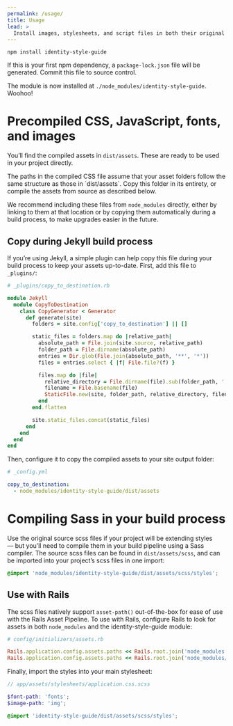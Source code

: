 ```yaml
---
permalink: /usage/
title: Usage
lead: >
  Install images, stylesheets, and script files in both their original and compiled forms with npm.
---
```


```shell
npm install identity-style-guide
```

If this is your first npm dependency, a `package-lock.json` file will be generated. Commit this file to source control.

The module is now installed at `./node_modules/identity-style-guide`. Woohoo!

# Precompiled CSS, JavaScript, fonts, and images

You’ll find the compiled assets in `dist/assets`. These are ready to be used in your project directly.

<div class="usa-alert usa-alert-warning usa-alert-paragraph">
  <div class="usa-alert-body">
    <p class="usa-alert-text" markdown="1">The paths in the compiled CSS file assume that your asset folders follow the same structure as those in `dist/assets`. Copy this folder in its entirety, or compile the assets from source as described below.</p>
  </div>
</div>

We recommend including these files from `node_modules` directly, either by linking to them at that location or by copying them automatically during a build process, to make upgrades easier in the future.

## Copy during Jekyll build process

If you’re using Jekyll, a simple plugin can help copy this file during your build process to keep your assets up-to-date. First, add this file to `_plugins/`:

```ruby
# _plugins/copy_to_destination.rb

module Jekyll
  module CopyToDestination
    class CopyGenerator < Generator
      def generate(site)
        folders = site.config['copy_to_destination'] || []

        static_files = folders.map do |relative_path|
          absolute_path = File.join(site.source, relative_path)
          folder_path = File.dirname(absolute_path)
          entries = Dir.glob(File.join(absolute_path, '**', '*'))
          files = entries.select { |f| File.file?(f) }

          files.map do |file|
            relative_directory = File.dirname(file).sub(folder_path, '')
            filename = File.basename(file)
            StaticFile.new(site, folder_path, relative_directory, filename)
          end
        end.flatten

        site.static_files.concat(static_files)
      end
    end
  end
end
```

Then, configure it to copy the compiled assets to your site output folder:

```yaml
# _config.yml

copy_to_destination:
  - node_modules/identity-style-guide/dist/assets
```

# Compiling Sass in your build process

Use the original source scss files if your project will be extending styles — but you’ll need to compile them in your build pipeline using a Sass compiler. The source scss files can be found in `dist/assets/scss`, and can be imported into your project’s scss files in one import:

```scss
@import 'node_modules/identity-style-guide/dist/assets/scss/styles';
```

## Use with Rails

The scss files natively support `asset-path()` out-of-the-box for ease of use with the Rails Asset Pipeline. To use with Rails, configure Rails to look for assets in both `node_modules` and the identity-style-guide module:

```ruby
# config/initializers/assets.rb

Rails.application.config.assets.paths << Rails.root.join('node_modules')
Rails.application.config.assets.paths << Rails.root.join('node_modules/identity-style-guide/dist/assets')
```

Finally, import the styles into your main stylesheet:

```scss
// app/assets/stylesheets/application.css.scss

$font-path: 'fonts';
$image-path: 'img';

@import 'identity-style-guide/dist/assets/scss/styles';
```
